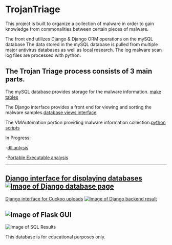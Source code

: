 # TrojanTriage
This project is built to organize a collection of malware in order to gain knowledge from commonalities between certain pieces of malware.


The front end utilizes Django & Django ORM operations on the mySQL database
The data stored in the mySQL database is pulled from multiple major antivirus databases as well as local research.
The log malware scan log files are processed with python.


The Trojan Triage process consists of 3 main parts.
-------
The mySQL database provides storage for the malware information. [make tables](https://github.com/chris-ault/TrojanTriage/tree/master/db/mySQL/TableBuildingScripts/Database_Creation_Automation)

The Django interface provides a front end for viewing and sorting the malware samples.[database views interface](https://github.com/chris-ault/TrojanTriage/tree/master/FrontEnd/Django_Guis/Database_Views_Interface)

The VMAutomation portion providing malware information collection.[python scripts](https://github.com/chris-ault/TrojanTriage/tree/master/VMautomation)

In Progress:

  -[dll anlysis](https://github.com/chris-ault/TrojanTriage/blob/master/Analysis/dllAnalysis_2DB/dllAnaly.py)

  -[Portable Executable analysis](https://github.com/chris-ault/TrojanTriage/tree/master/Analysis/fileAnalysis)

----------
[Django interface for displaying databases](https://github.com/chris-ault/TrojanTriage/tree/master/FrontEnd/Django_Guis/Database_Views_Interface)
<a href="https://github.com/chris-ault/TrojanTriage/tree/master/FrontEnd/Django_Guis/Database_Views_Interface">![Image of Django database page](https://github.com/chris-ault/TrojanTriage/blob/master/FrontEnd/Django_Guis/Database_Views_Interface/typePage.png)</a>
------------
[Django interface for Cuckoo uploads](https://github.com/chris-ault/TrojanTriage/tree/master/FrontEnd/Django_Guis/Cuckoo_JSON_fileUpload_Interface)
<a href="https://github.com/chris-ault/TrojanTriage/tree/master/FrontEnd/Django_Guis/Cuckoo_JSON_fileUpload_Interface">![Image of Django backend result](https://github.com/chris-ault/TrojanTriage/blob/master/FrontEnd/Django_Guis/Cuckoo_JSON_fileUpload_Interface/cuckoo_parsed_result.PNG)</a>

![Image of Flask GUI](https://github.com/chris-ault/TrojanTriage/blob/master/flask.JPG)
------------
![Image of SQL Results](https://github.com/chris-ault/TrojanTriage/blob/master/sql.JPG)

This database is for educational purposes only.
